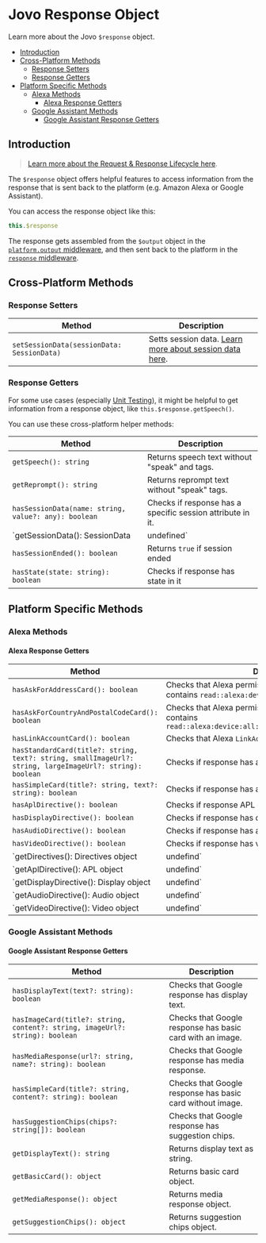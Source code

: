 # Jovo Response Object

Learn more about the Jovo `$response` object.

* [Introduction](#introduction)
* [Cross-Platform Methods](#cross-platform-methods)
   * [Response Setters](#response-setters)
   * [Response Getters](#response-getters)
* [Platform Specific Methods](#platform-specific-methods)
   * [Alexa Methods](#alexa-methods)
      * [Alexa Response Getters](#alexa-response-getters)
   * [Google Assistant Methods](#google-assistant-methods)
      * [Google Assistant Response Getters](#google-assistant-response-getters)

## Introduction

> [Learn more about the Request & Response Lifecycle here](./README.md '../').

The `$response` object offers helpful features to access information from the response that is sent back to the platform (e.g. Amazon Alexa or Google Assistant).

You can access the response object like this:

```javascript
this.$response
```

The response gets assembled from the `$output` object in the [`platform.output` middleware](../../advanced-concepts/architecture.md '../architecture'), and then sent back to the platform in the [`response` middleware](../../advanced-concepts/architecture.md '../architecture').

## Cross-Platform Methods

### Response Setters

| Method        | Description        |
| ------------- |-------------|
| `setSessionData(sessionData: SessionData)` | Setts session data. [Learn more about session data here](../../basic-concepts/data#session-data '../data#session-data'). |


### Response Getters

For some use cases (especially [Unit Testing](../../testing/unit-testing.md '../unit-testing')), it might be helpful to get information from a response object, like `this.$response.getSpeech()`.

You can use these cross-platform helper methods:

| Method        | Description        |
| ------------- |-------------|
| `getSpeech(): string` | Returns speech text without "speak" and tags. |
| `getReprompt(): string` | Returns reprompt text without "speak" tags. |
| `hasSessionData(name: string, value?: any): boolean` | Checks if response has a specific session attribute in it.
| `getSessionData(): SessionData | undefined` | Returns session data. [Learn more about session data here](../../basic-concepts/data#session-data '../data#session-data'). |
| `hasSessionEnded(): boolean` | Returns `true` if session ended |
| `hasState(state: string): boolean` | Checks if response has state in it |

## Platform Specific Methods

### Alexa Methods

#### Alexa Response Getters

| Method        | Description        |
| ------------- |-------------|
| `hasAskForAddressCard(): boolean` | Checks that Alexa permissions card is present and contains `read::alexa:device:all:address` |
| `hasAskForCountryAndPostalCodeCard(): boolean` | Checks that Alexa permissions card is present and contains `read::alexa:device:all:address:country_and_postal_code` |
| `hasLinkAccountCard(): boolean` | Checks that Alexa `LinkAcount` card is present. |
| `hasStandardCard(title?: string, text?: string, smallImageUrl?: string, largeImageUrl?: string): boolean` | Checks if response has a standard Alexa card. |
| `hasSimpleCard(title?: string, text?: string): boolean` | Checks if response has a simple Alexa card.|
| `hasAplDirective(): boolean` | Checks if response APL directive.|
| `hasDisplayDirective(): boolean` | Checks if response has display template directive.|
| `hasAudioDirective(): boolean` | Checks if response has audio directive.|
| `hasVideoDirective(): boolean` | Checks if response has video directive.|
| `getDirectives(): Directives object | undefind` | Returns entire directives object from response.|
| `getAplDirective(): APL object | undefind` | Returns APL object from response.|
| `getDisplayDirective(): Display object |undefind` | Returns Display Template object from response.|
| `getAudioDirective(): Audio object | undefind` | Returns Audio Player object from response.|
| `getVideoDirective(): Video object | undefind` | Returns Video Player object from response.|

### Google Assistant Methods

#### Google Assistant Response Getters

| Method        | Description        |
| ------------- |-------------|
| `hasDisplayText(text?: string): boolean` | Checks that Google response has display text. |
| `hasImageCard(title?: string, content?: string, imageUrl?: string): boolean` | Checks that Google response has basic card with an image. |
| `hasMediaResponse(url?: string, name?: string): boolean` | Checks that Google response has media response. |
| `hasSimpleCard(title?: string, content?: string): boolean` | Checks that Google response has basic card without image. |
| `hasSuggestionChips(chips?: string[]): boolean` | Checks that Google response has suggestion chips. |
| `getDisplayText(): string` | Returns display text as string. |
| `getBasicCard(): object` | Returns basic card object. |
| `getMediaResponse(): object` | Returns media response object. |
| `getSuggestionChips(): object` | Returns suggestion chips object. |

<!--[metadata]: {"description": "Learn more about the Jovo $response object.",
		        "route": "requests-responses/response"}-->
